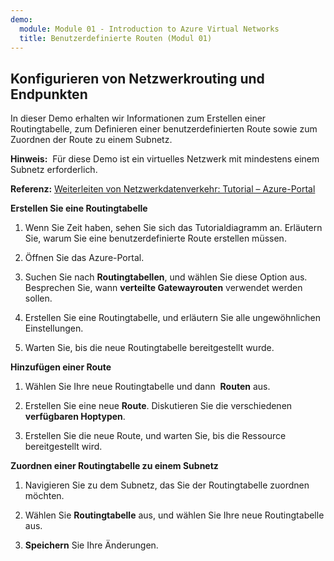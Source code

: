 ```yaml
---
demo:
  module: Module 01 - Introduction to Azure Virtual Networks
  title: Benutzerdefinierte Routen (Modul 01)
---
```

## Konfigurieren von Netzwerkrouting und Endpunkten

In dieser Demo erhalten wir Informationen zum Erstellen einer Routingtabelle, zum Definieren einer benutzerdefinierten Route sowie zum Zuordnen der Route zu einem Subnetz.

**Hinweis:**  Für diese Demo ist ein virtuelles Netzwerk mit mindestens einem Subnetz erforderlich.

**Referenz:** [Weiterleiten von Netzwerkdatenverkehr: Tutorial – Azure-Portal](https://learn.microsoft.com/azure/virtual-network/tutorial-create-route-table-portal#create-a-route-table)

**Erstellen Sie eine Routingtabelle**

1. Wenn Sie Zeit haben, sehen Sie sich das Tutorialdiagramm an. Erläutern Sie, warum Sie eine benutzerdefinierte Route erstellen müssen. 

1. Öffnen Sie das Azure-Portal.

1. Suchen Sie nach **Routingtabellen**, und wählen Sie diese Option aus. Besprechen Sie, wann **verteilte Gatewayrouten** verwendet werden sollen. 

1. Erstellen Sie eine Routingtabelle, und erläutern Sie alle ungewöhnlichen Einstellungen. 

1. Warten Sie, bis die neue Routingtabelle bereitgestellt wurde.

**Hinzufügen einer Route**

1.  Wählen Sie Ihre neue Routingtabelle und dann  **Routen** aus.

1.  Erstellen Sie eine neue **Route**. Diskutieren Sie die verschiedenen **verfügbaren Hoptypen**. 

1.  Erstellen Sie die neue Route, und warten Sie, bis die Ressource bereitgestellt wird.
 
**Zuordnen einer Routingtabelle zu einem Subnetz**

1.  Navigieren Sie zu dem Subnetz, das Sie der Routingtabelle zuordnen möchten.

1.  Wählen Sie **Routingtabelle** aus, und wählen Sie Ihre neue Routingtabelle aus. 

1.  **Speichern** Sie Ihre Änderungen.



